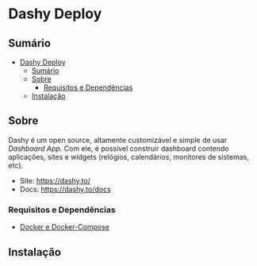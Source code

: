 # Dashy Deploy

## Sumário

- [Dashy Deploy](#dashy-deploy)
  - [Sumário](#sumário)
  - [Sobre](#sobre)
    - [Requisitos e Dependências](#requisitos-e-dependências)
  - [Instalação](#instalação)

## Sobre

Dashy é um open source, altamente customizável e simple de usar *Dashboard App*. Com ele, é possível construir dashboard contendo aplicações, sites e widgets (relógios, calendários, monitores de sistemas, etc).

- Site: https://dashy.to/
- Docs: https://dashy.to/docs

### Requisitos e Dependências
- [Docker e Docker-Compose](https://docs.docker.com/)

## Instalação
